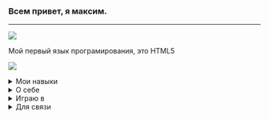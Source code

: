<h3>Всем привет, я максим.</h3>
<hr size="5">
<img src="https://media0.giphy.com/media/zDuStFVpRJIZ2/giphy.gif?cid=6c09b952sqizsgted40u93447rwnulkjv1rlea1w52dm4dmz&ep=v1_internal_gif_by_id&rid=giphy.gif&ct=g">
<p>Мой первый язык програмирования, это HTML5</p>

![](https://komarev.com/ghpvc/?username=MaxiMax9055)
<details><summary>Мои навыки</summary>

 ![HTML5](https://img.shields.io/badge/html5-%23E34F26.svg?style=for-the-badge&logo=html5&logoColor=white)
![CSS3](https://img.shields.io/badge/css3-%231572B6.svg?style=for-the-badge&logo=css3&logoColor=white)
</details>
<details><summary>О себе</summary>
Возраст 12 лет<br>
Изучаю языки программирования с 11
</details>

<details><summary>Играю в</summary>
Minecraft<br> Paper Minecraft<br> 3008 [roblox]<br> WorldBox<br> EaglerCraft<br> Clash of Clans<br> Hay Day</details>
<details><summary>Для связи</summary>
<hr size="5">
maxalex0306a@gmail.com
<hr size="5">
TG 
   @MaxiMax9055
<hr size="5">
Scratch<br>
   @Maxi1114 <br>
   @MaxiMax9055
<details>
![MineCraft](https://img.shields.io/badge/MineCraft-green)
![HTML5](https://img.shields.io/badge/HTML5-orange)
<hr size="5">
Друзья на Github

![gvit0](https://img.shields.io/badge/Gvit-0-blue)
